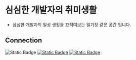 # 심심한 개발자의 취미생활
- 심심한 개발자의 일상 생활을 끄적여보는 일기장 같은 공간 입니다.

## Connection
![Static Badge](https://img.shields.io/badge/yswgood0329%40gmail.com-EA4335?style=for-the-badge&logo=gmail&logoColor=EA4335&label=gmail&labelColor=FFFFFF)
[![Static Badge](https://img.shields.io/badge/Blog-222222?logo=githubpages&logoSize=auto&style=for-the-badge)](https://ballboydev.github.io/)
[![Static Badge](https://img.shields.io/badge/%40ballboy.329-FFFFFF?style=for-the-badge&logo=instagram&logoColor=FFFFFF&label=INSTA&labelColor=E4405F)](https://www.instagram.com/ballboy.329)

